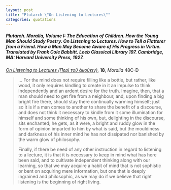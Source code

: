 ```yaml
---
layout: post
title: "Plutarch \"On Listening to Lectures\""
categories: quotations
---
```


##### Plutarch. *Moralia, Volume I: The Education of Children. How the Young Man Should Study Poetry. On Listening to Lectures. How to Tell a Flatterer from a Friend. How a Man May Become Aware of His Progress in Virtue*. Translated by Frank Cole Babbitt. Loeb Classical Library 197. Cambridge, MA: Harvard University Press, 1927.

[*On Listening to Lectures (Περὶ τοῦ ἀκούειν)*](https://penelope.uchicago.edu/Thayer/E/Roman/Texts/Plutarch/Moralia/De_auditu*.html), **18**, *Moralia* 48C-D

> ... For the mind does not require filling like a bottle, but rather, like wood, it only requires kindling to create in it an impulse to think independently and an ardent desire for the truth. Imagine, then, that a man should need to get fire from a neighbour, and, upon finding a big bright fire there, should stay there continually warming himself; just so it is if a man comes to another to share the benefit of a discourse, and does not think it necessary to kindle from it some illumination for himself and some thinking of his own, but, delighting in the discourse, sits enchanted; he gets, as it were, a bright and ruddy glow in the form of opinion imparted to him by what is said, but the mouldiness and darkness of his inner mind he has not dissipated nor banished by the warm glow of philosophy.
>
> Finally, if there be need of any other instruction in regard to listening to a lecture, it is that it is necessary to keep in mind what has here been said, and to cultivate independent thinking along with our learning, so that we may acquire a habit of mind that is not sophistic or bent on acquiring mere information, but one that is deeply ingrained and philosophic, as we may do if we believe that right listening is the beginning of right living.